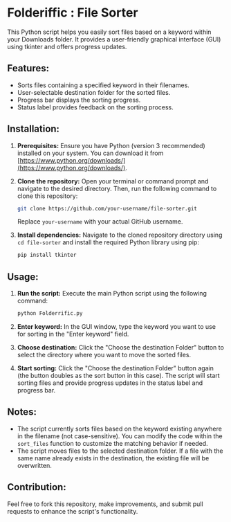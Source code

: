 # Folderiffic : File Sorter

This Python script helps you easily sort files based on a keyword within your Downloads folder. It provides a user-friendly graphical interface (GUI) using tkinter and offers progress updates.

## Features:

- Sorts files containing a specified keyword in their filenames.
- User-selectable destination folder for the sorted files.
- Progress bar displays the sorting progress.
- Status label provides feedback on the sorting process.

## Installation:

1. **Prerequisites:** Ensure you have Python (version 3 recommended) installed on your system. You can download it from [https://www.python.org/downloads/](https://www.python.org/downloads/).
2. **Clone the repository:** Open your terminal or command prompt and navigate to the desired directory. Then, run the following command to clone this repository:

   ```bash
   git clone https://github.com/your-username/file-sorter.git
   ```

   Replace `your-username` with your actual GitHub username.

3. **Install dependencies:** Navigate to the cloned repository directory using `cd file-sorter` and install the required Python library using pip:

   ```bash
   pip install tkinter
   ```

## Usage:

1. **Run the script:** Execute the main Python script using the following command:

   ```bash
   python Folderrific.py
   ```

2. **Enter keyword:** In the GUI window, type the keyword you want to use for sorting in the "Enter keyword" field.
3. **Choose destination:** Click the "Choose the destination Folder" button to select the directory where you want to move the sorted files.
4. **Start sorting:** Click the "Choose the destination Folder" button again (the button doubles as the sort button in this case). The script will start sorting files and provide progress updates in the status label and progress bar.

## Notes:

- The script currently sorts files based on the keyword existing anywhere in the filename (not case-sensitive). You can modify the code within the `sort_files` function to customize the matching behavior if needed.
- The script moves files to the selected destination folder. If a file with the same name already exists in the destination, the existing file will be overwritten. 

## Contribution:

Feel free to fork this repository, make improvements, and submit pull requests to enhance the script's functionality. 

